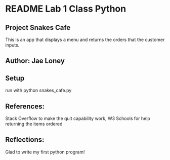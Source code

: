 # README Lab 1 Class Python 
## Project Snakes Cafe

This is an app that displays a menu and returns the orders that the customer inputs.

## Author: Jae Loney

## Setup
run with python snakes_cafe.py

## References: 
Stack Overflow to make the quit capability work, W3 Schools for help returning the items ordered

## Reflections:
Glad to write my first python program!